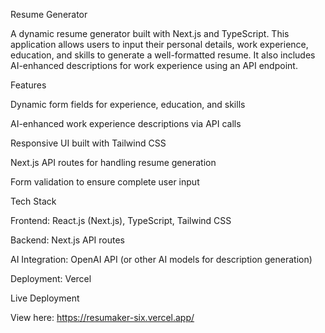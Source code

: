 Resume Generator

A dynamic resume generator built with Next.js and TypeScript. This application allows users to input their personal details, work experience, education, and skills to generate a well-formatted resume. It also includes AI-enhanced descriptions for work experience using an API endpoint.

Features

Dynamic form fields for experience, education, and skills

AI-enhanced work experience descriptions via API calls

Responsive UI built with Tailwind CSS

Next.js API routes for handling resume generation

Form validation to ensure complete user input

Tech Stack

Frontend: React.js (Next.js), TypeScript, Tailwind CSS

Backend: Next.js API routes

AI Integration: OpenAI API (or other AI models for description generation)

Deployment: Vercel

Live Deployment

View here: https://resumaker-six.vercel.app/
